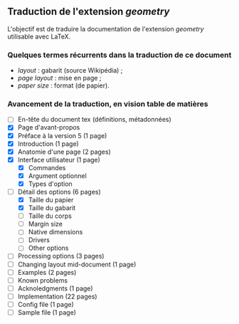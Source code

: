 ## Traduction de l'extension *geometry*

L'objectif est de traduire la documentation de l'extension *geometry* utilisable avec LaTeX.

### Quelques termes récurrents dans la traduction de ce document
- *layout* : gabarit (source Wikipédia) ;
- *page layout* : mise en page ;
- *paper size* : format (de papier).

### Avancement de la traduction, en vision table de matières
- [ ] En-tête du document tex (définitions, métadonnées)
- [x] Page d'avant-propos
- [x] Préface à la version 5 (1 page)
- [x] Introduction (1 page)
- [x] Anatomie d'une page (2 pages)
- [x] Interface utilisateur (1 page)
  - [x] Commandes
  - [x] Argument optionnel
  - [x] Types d'option
- [ ] Détail des options (6 pages)
  - [x] Taille du papier 
  - [x] Taille du gabarit
  - [ ] Taille du corps
  - [ ] Margin size
  - [ ] Native dimensions
  - [ ] Drivers
  - [ ] Other options
- [ ] Processing options (3 pages)
- [ ] Changing layout mid-document (1 page)
- [ ] Examples (2 pages)
- [ ] Known problems 
- [ ] Acknoledgments (1 page)
- [ ] Implementation (22 pages)
- [ ] Config file (1 page)
- [ ] Sample file (1 page)
